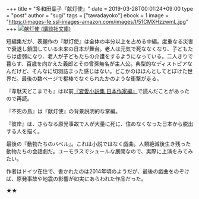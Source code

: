+++
title = "多和田葉子『献灯使』"
date = 2019-03-28T00:01:24+09:00
type = "post"
author = "sugi"
tags = ["tawadayoko"]
ebook = 1
image = "https://images-fe.ssl-images-amazon.com/images/I/51CMXHzzwmL.jpg"
+++
<a href="http://www.amazon.co.jp/exec/obidos/ASIN/406293728X/chezsugi-22/ref=nosim/" name="amazletlink" target="_blank"><img src="https://images-fe.ssl-images-amazon.com/images/I/51CMXHzzwmL.jpg" alt="献灯使 (講談社文庫)" class="alignleft" /></a>

短編集だが、表題作の『献灯使』は全体の半分以上を占める中編。度重なる災害で衰退し鎖国している未来の日本が舞台。老人は元気で死ななくなり、子どもたちは虚弱になり、老人が子どもたちの介護をするようになっている。二人きりで暮らす、百歳を向かえた義郎とその曾孫無名が主人公。典型的なディストピアなんだけど、そんなに切羽詰まった感じはない。どこかのほほんとしてとぼけた世界だ。最後の数ページで棍棒でなぐられたかのような衝撃が走る。

『韋駄天どこまでも』は以前[『変愛小説集 日本作家編』](/book/2018-06-06-henaishosetsushunihon/)で読んだことがあったので再読。

『不死の島』は『献灯使』の背景説明的な掌編。

『彼岸』は、さらなる原発事故で人が大量に死に、住めなくなった日本から脱出する人を描く。

最後の『動物たちのバベル』。これは小説ではなく戯曲。人類絶滅後生き残った動物たちの会話劇だ。ユーモラスでシュールな展開なので、実際に上演をみてみたい。

作者はドイツ在住で、書かれたのは2014年頃のようだが、最後の戯曲をのぞけば、原発事故や地震の影響が如実にあらわれた作品だった。

★★